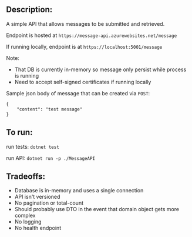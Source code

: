 ## Description:
A simple API that allows messages to be submitted and retrieved. 

Endpoint is hosted at `https://message-api.azurewebsites.net/message`

If running locally, endpoint is at `https://localhost:5001/message`

Note:
- That DB is currently in-memory so message only persist while process is running
- Need to accept self-signed certificates if running locally

Sample json body of message that can be created via `POST`:
```
{
    "content": "test message"
}
```

## To run:
run tests: `dotnet test`

run API: `dotnet run -p ./MessageAPI`

## Tradeoffs:
- Database is in-memory and uses a single connection
- API isn't versioned
- No pagination or total-count
- Should probably use DTO in the event that domain object gets more complex
- No logging
- No health endpoint